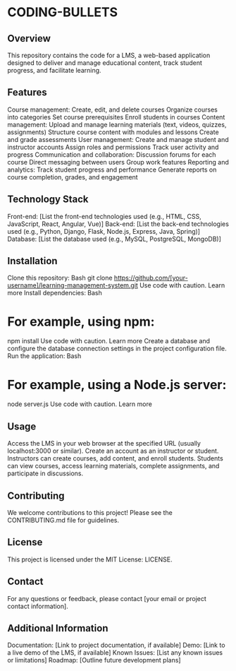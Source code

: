 # CODING-BULLETS

## Overview

This repository contains the code for a LMS, a web-based application designed to deliver and manage educational content, track student progress, and facilitate learning.

## Features

Course management:
Create, edit, and delete courses
Organize courses into categories
Set course prerequisites
Enroll students in courses
Content management:
Upload and manage learning materials (text, videos, quizzes, assignments)
Structure course content with modules and lessons
Create and grade assessments
User management:
Create and manage student and instructor accounts
Assign roles and permissions
Track user activity and progress
Communication and collaboration:
Discussion forums for each course
Direct messaging between users
Group work features
Reporting and analytics:
Track student progress and performance
Generate reports on course completion, grades, and engagement
## Technology Stack

Front-end: [List the front-end technologies used (e.g., HTML, CSS, JavaScript, React, Angular, Vue)]
Back-end: [List the back-end technologies used (e.g., Python, Django, Flask, Node.js, Express, Java, Spring)]
Database: [List the database used (e.g., MySQL, PostgreSQL, MongoDB)]
## Installation

Clone this repository:
Bash
git clone https://github.com/[your-username]/learning-management-system.git
Use code with caution. Learn more
Install dependencies:
Bash
# For example, using npm:
npm install
Use code with caution. Learn more
Create a database and configure the database connection settings in the project configuration file.
Run the application:
Bash
# For example, using a Node.js server:
node server.js
Use code with caution. Learn more
## Usage

Access the LMS in your web browser at the specified URL (usually localhost:3000 or similar).
Create an account as an instructor or student.
Instructors can create courses, add content, and enroll students.
Students can view courses, access learning materials, complete assignments, and participate in discussions.
## Contributing

We welcome contributions to this project! Please see the CONTRIBUTING.md file for guidelines.

## License

This project is licensed under the MIT License: LICENSE.

## Contact

For any questions or feedback, please contact [your email or project contact information].

## Additional Information

Documentation: [Link to project documentation, if available]
Demo: [Link to a live demo of the LMS, if available]
Known Issues: [List any known issues or limitations]
Roadmap: [Outline future development plans]
